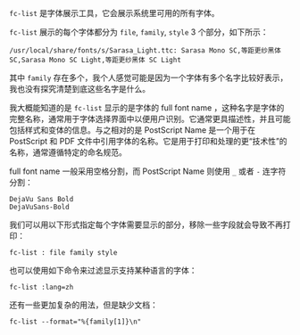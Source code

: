 `fc-list` 是字体展示工具，它会展示系统里可用的所有字体。

`fc-list` 展示的每个字体都分为 `file`, `family`, `style` 3 个部分，如下所示：

``` shell
/usr/local/share/fonts/s/Sarasa_Light.ttc: Sarasa Mono SC,等距更纱黑体 SC,Sarasa Mono SC Light,等距更纱黑体 SC Light
```

其中 `family` 存在多个，我个人感觉可能是因为一个字体有多个名字比较好表示，我也没有探究清楚到底这些名字是什么。

我大概能知道的是 `fc-list` 显示的是字体的 full font name ，这种名字是字体的完整名称，通常用于字体选择界面中以便用户识别。它通常更具描述性，并且可能包括样式和变体的信息。与之相对的是 PostScript Name 是一个用于在 PostScript 和 PDF 文件中引用字体的名称。它是用于打印和处理的更“技术性”的名称，通常遵循特定的命名规范。

full font name 一般采用空格分割，而 PostScript Name 则使用 `_` 或者 `-` 连字符分割：

``` shell
DejaVu Sans Bold
DejaVuSans-Bold
```

我们可以用以下形式指定每个字体需要显示的部分，移除一些字段就会导致不再打印：

``` shell
fc-list : file family style
```

也可以使用如下命令来过滤显示支持某种语言的字体：

``` shell
fc-list :lang=zh
```

还有一些更加复杂的用法，但是缺少文档：

``` shell
fc-list --format="%{family[1]}\n"
```
